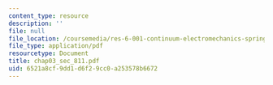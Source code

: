```yaml
---
content_type: resource
description: ''
file: null
file_location: /coursemedia/res-6-001-continuum-electromechanics-spring-2009/6521a8cf9dd1d6f29cc0a253578b6672_chap03_sec_811.pdf
file_type: application/pdf
resourcetype: Document
title: chap03_sec_811.pdf
uid: 6521a8cf-9dd1-d6f2-9cc0-a253578b6672
---
```

